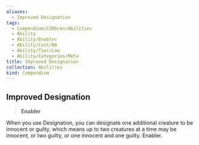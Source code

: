 ```yaml
---
aliases:
  - Improved Designation
tags:
  - Compendium/CSRD/en/Abilities
  - Ability
  - Ability/Enabler
  - Ability/Cost/NA
  - Ability/Tier/Low
  - Ability/Categories/Meta
title: Improved Designation
collection: Abilities
kind: Compendium
---
```

## Improved Designation  
>**Enabler**
  
When you use Designation, you can designate one additional creature to be innocent or guilty, which means up to two creatures at a time may be innocent, or two guilty, or one innocent and one guilty. Enabler.